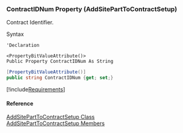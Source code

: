 ﻿### ContractIDNum Property (AddSitePartToContractSetup)

Contract Identifier.

Syntax

```vbnet
'Declaration

<PropertyBitValueAttribute()>
Public Property ContractIDNum As String
```

```csharp
[PropertyBitValueAttribute()]
public string ContractIDNum {get; set;}
```

[!include[Requirements](../partials/requirements.md)]

#### Reference

[AddSitePartToContractSetup Class](FChoice.Toolkits.Clarify~FChoice.Toolkits.Clarify.Interfaces.AddSitePartToContractSetup.md)  
[AddSitePartToContractSetup Members](FChoice.Toolkits.Clarify~FChoice.Toolkits.Clarify.Interfaces.AddSitePartToContractSetup_members.md)